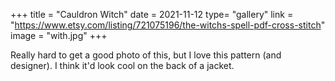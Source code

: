 +++
title = "Cauldron Witch"
date = 2021-11-12
type= "gallery"
link = "https://www.etsy.com/listing/721075196/the-witchs-spell-pdf-cross-stitch"
image = "with.jpg"
+++

Really hard to get a good photo of this, but I love this pattern (and designer). I think it'd look cool on the back of a jacket.